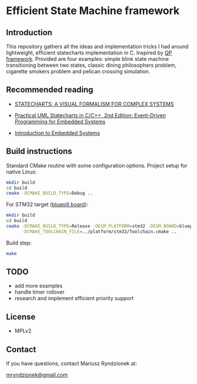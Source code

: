 Efficient State Machine framework
=================================

Introduction
------------
This repository gathers all the ideas and implementation tricks I had around lightweight, efficient
statecharts implementation in C. Inspired by [QP framework](https://state-machine.com/doc/concepts).
Provided are four examples: simple blink state machine transitioning between two states,
classic dining philosophers problem, cigarette smokers problem and pelican crossing simulation.

Recommended reading
-------------------

- [STATECHARTS: A VISUAL FORMALISM FOR COMPLEX SYSTEMS](http://www.inf.ed.ac.uk/teaching/courses/seoc/2005_2006/resources/statecharts.pdf)

- [Practical UML Statecharts in C/C++, 2nd Edition:
Event-Driven Programming for Embedded Systems](https://www.state-machine.com/psicc2/)

- [Introduction to Embedded Systems](http://leeseshia.org/releases/LeeSeshia_DigitalV2_2.pdf)

Build instructions
------------------

Standard CMake routine with some configuration options.
Project setup for native Linux:

```sh
mkdir build
cd build
cmake -DCMAKE_BUILD_TYPE=Debug ..
```

For STM32 target ([bluepill board](http://wiki.stm32duino.com/index.php?title=Blue_Pill)):

```sh
mkdir build
cd build
cmake -DCMAKE_BUILD_TYPE=Release -DESM_PLATFORM=stm32 -DESM_BOARD=bluepill \
      -DCMAKE_TOOLCHAIN_FILE=../platform/stm32/Toolchain.cmake ..
```

Build step:
```sh
make
```

TODO
----

 - add more examples
 - handle timer rollover
 - research and implement efficient priority support

License
-------
  - MPLv2

Contact
-------
If you have questions, contact Mariusz Ryndzionek at:

<mryndzionek@gmail.com>
